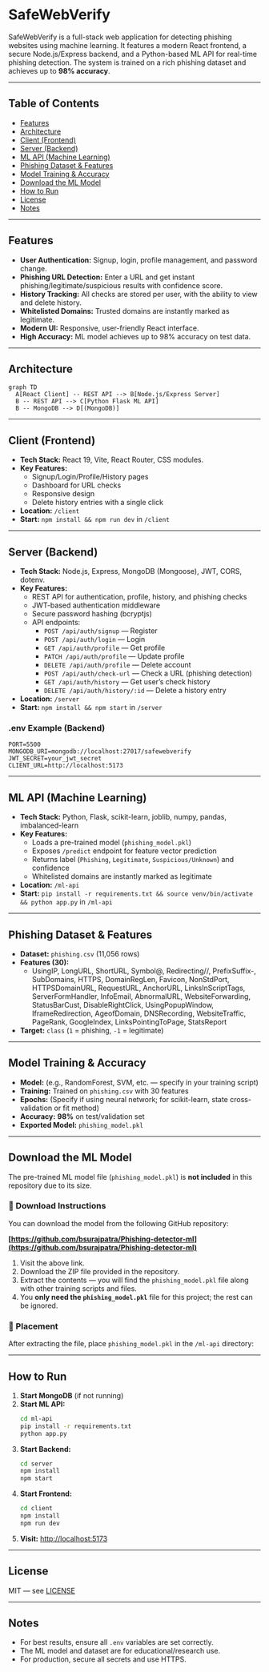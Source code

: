 # SafeWebVerify

SafeWebVerify is a full-stack web application for detecting phishing websites using machine learning. It features a modern React frontend, a secure Node.js/Express backend, and a Python-based ML API for real-time phishing detection. The system is trained on a rich phishing dataset and achieves up to **98% accuracy**.

---

## Table of Contents
- [Features](#features)
- [Architecture](#architecture)
- [Client (Frontend)](#client-frontend)
- [Server (Backend)](#server-backend)
- [ML API (Machine Learning)](#ml-api-machine-learning)
- [Phishing Dataset & Features](#phishing-dataset--features)
- [Model Training & Accuracy](#model-training--accuracy)
- [Download the ML Model](#download-the-ml-model)
- [How to Run](#how-to-run)
- [License](#license)
- [Notes](#notes)

---

## Features

- **User Authentication:** Signup, login, profile management, and password change.
- **Phishing URL Detection:** Enter a URL and get instant phishing/legitimate/suspicious results with confidence score.
- **History Tracking:** All checks are stored per user, with the ability to view and delete history.
- **Whitelisted Domains:** Trusted domains are instantly marked as legitimate.
- **Modern UI:** Responsive, user-friendly React interface.
- **High Accuracy:** ML model achieves up to 98% accuracy on test data.

---

## Architecture

```mermaid
graph TD
  A[React Client] -- REST API --> B[Node.js/Express Server]
  B -- REST API --> C[Python Flask ML API]
  B -- MongoDB --> D[(MongoDB)]
```

---

## Client (Frontend)

- **Tech Stack:** React 19, Vite, React Router, CSS modules.
- **Key Features:**
  - Signup/Login/Profile/History pages
  - Dashboard for URL checks
  - Responsive design
  - Delete history entries with a single click
- **Location:** `/client`
- **Start:** `npm install && npm run dev` in `/client`

---

## Server (Backend)

- **Tech Stack:** Node.js, Express, MongoDB (Mongoose), JWT, CORS, dotenv.
- **Key Features:**
  - REST API for authentication, profile, history, and phishing checks
  - JWT-based authentication middleware
  - Secure password hashing (bcryptjs)
  - API endpoints:
    - `POST /api/auth/signup` — Register
    - `POST /api/auth/login` — Login
    - `GET /api/auth/profile` — Get profile
    - `PATCH /api/auth/profile` — Update profile
    - `DELETE /api/auth/profile` — Delete account
    - `POST /api/auth/check-url` — Check a URL (phishing detection)
    - `GET /api/auth/history` — Get user’s check history
    - `DELETE /api/auth/history/:id` — Delete a history entry
- **Location:** `/server`
- **Start:** `npm install && npm start` in `/server`

### .env Example (Backend)

```
PORT=5500
MONGODB_URI=mongodb://localhost:27017/safewebverify
JWT_SECRET=your_jwt_secret
CLIENT_URL=http://localhost:5173
```

---

## ML API (Machine Learning)

- **Tech Stack:** Python, Flask, scikit-learn, joblib, numpy, pandas, imbalanced-learn
- **Key Features:**
  - Loads a pre-trained model (`phishing_model.pkl`)
  - Exposes `/predict` endpoint for feature vector prediction
  - Returns label (`Phishing`, `Legitimate`, `Suspicious/Unknown`) and confidence
  - Whitelisted domains are instantly marked as legitimate
- **Location:** `/ml-api`
- **Start:** `pip install -r requirements.txt && source venv/bin/activate && python app.py` in `/ml-api`

---

## Phishing Dataset & Features

- **Dataset:** `phishing.csv` (11,056 rows)
- **Features (30):**
  - UsingIP, LongURL, ShortURL, Symbol@, Redirecting//, PrefixSuffix-, SubDomains, HTTPS, DomainRegLen, Favicon, NonStdPort, HTTPSDomainURL, RequestURL, AnchorURL, LinksInScriptTags, ServerFormHandler, InfoEmail, AbnormalURL, WebsiteForwarding, StatusBarCust, DisableRightClick, UsingPopupWindow, IframeRedirection, AgeofDomain, DNSRecording, WebsiteTraffic, PageRank, GoogleIndex, LinksPointingToPage, StatsReport
- **Target:** `class` (`1` = phishing, `-1` = legitimate)

---

## Model Training & Accuracy

- **Model:** (e.g., RandomForest, SVM, etc. — specify in your training script)
- **Training:** Trained on `phishing.csv` with 30 features
- **Epochs:** (Specify if using neural network; for scikit-learn, state cross-validation or fit method)
- **Accuracy:** **98%** on test/validation set
- **Exported Model:** `phishing_model.pkl`

---

## Download the ML Model

The pre-trained ML model file (`phishing_model.pkl`) is **not included** in this repository due to its size.

### 🔗 Download Instructions

You can download the model from the following GitHub repository:

**[https://github.com/bsurajpatra/Phishing-detector-ml](https://github.com/bsurajpatra/Phishing-detector-ml)**

1. Visit the above link.
2. Download the ZIP file provided in the repository.
3. Extract the contents — you will find the `phishing_model.pkl` file along with other training scripts and files.
4. You **only need the `phishing_model.pkl`** file for this project; the rest can be ignored.

### 📂 Placement

After extracting the file, place `phishing_model.pkl` in the `/ml-api` directory:

---

## How to Run

1. **Start MongoDB** (if not running)
2. **Start ML API:**
   ```bash
   cd ml-api
   pip install -r requirements.txt
   python app.py
   ```
3. **Start Backend:**
   ```bash
   cd server
   npm install
   npm start
   ```
4. **Start Frontend:**
   ```bash
   cd client
   npm install
   npm run dev
   ```
5. **Visit:** [http://localhost:5173](http://localhost:5173)

---

## License

MIT — see [LICENSE](LICENSE)

---

## Notes
- For best results, ensure all `.env` variables are set correctly.
- The ML model and dataset are for educational/research use.
- For production, secure all secrets and use HTTPS. 